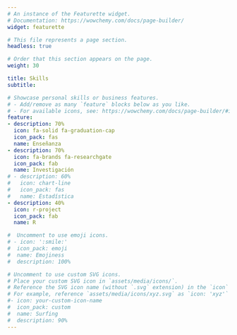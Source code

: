 ```yaml
---
# An instance of the Featurette widget.
# Documentation: https://wowchemy.com/docs/page-builder/
widget: featurette

# This file represents a page section.
headless: true

# Order that this section appears on the page.
weight: 30

title: Skills
subtitle:

# Showcase personal skills or business features.
# - Add/remove as many `feature` blocks below as you like.
# - For available icons, see: https://wowchemy.com/docs/page-builder/#icons
feature:
- description: 70%
  icon: fa-solid fa-graduation-cap
  icon_pack: fas
  name: Enseñanza
- description: 70%
  icon: fa-brands fa-researchgate
  icon_pack: fab
  name: Investigación
# - description: 60%
#   icon: chart-line
#   icon_pack: fas
#   name: Estadística
- description: 40%
  icon: r-project
  icon_pack: fab
  name: R

#  Uncomment to use emoji icons.
# - icon: ':smile:'
#  icon_pack: emoji
#  name: Emojiness
#  description: 100%

# Uncomment to use custom SVG icons.
# Place your custom SVG icon in `assets/media/icons/`.
# Reference the SVG icon name (without `.svg` extension) in the `icon` field.
# For example, reference `assets/media/icons/xyz.svg` as `icon: 'xyz'`
#- icon: your-custom-icon-name
#  icon_pack: custom
#  name: Surfing
#  description: 90%
---
```

